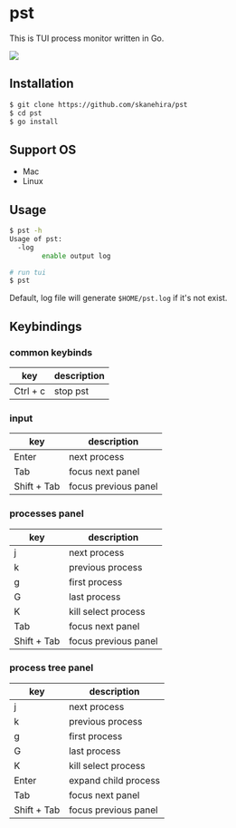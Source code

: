 # pst
This is TUI process monitor written in Go.

![](https://i.imgur.com/TUcGDfk.gif)

## Installation
```sh
$ git clone https://github.com/skanehira/pst
$ cd pst
$ go install
```

## Support OS
- Mac
- Linux

## Usage
```sh
$ pst -h
Usage of pst:
  -log
        enable output log

# run tui
$ pst
```

Default, log file will generate `$HOME/pst.log` if it's not exist.

## Keybindings
### common keybinds
| key      | description |
|----------|-------------|
| Ctrl + c | stop pst    |

### input
| key         | description          |
|-------------|----------------------|
| Enter       | next process         |
| Tab         | focus next panel     |
| Shift + Tab | focus previous panel |

### processes panel
| key         | description          |
|-------------|----------------------|
| j           | next process         |
| k           | previous process     |
| g           | first process        |
| G           | last process         |
| K           | kill select process  |
| Tab         | focus next panel     |
| Shift + Tab | focus previous panel |

### process tree panel
| key         | description          |
|-------------|----------------------|
| j           | next process         |
| k           | previous process     |
| g           | first process        |
| G           | last process         |
| K           | kill select process  |
| Enter       | expand child process |
| Tab         | focus next  panel    |
| Shift + Tab | focus previous panel |
